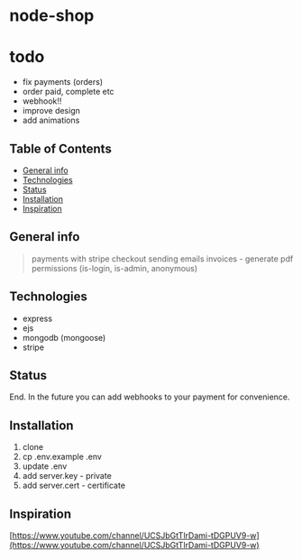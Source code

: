 # node-shop

# todo

- fix payments (orders)
- order paid, complete etc
- webhook!!
- improve design
- add animations

## Table of Contents

- [General info](#general-info)
- [Technologies](#technologies)
- [Status](#status)
- [Installation](#installation)
- [Inspiration](#inspiration)

## General info

> payments with stripe checkout
> sending emails
> invoices - generate pdf
> permissions (is-login, is-admin, anonymous)

## Technologies

- express
- ejs
- mongodb (mongoose)
- stripe

## Status

End. In the future you can add webhooks to your payment for convenience.

## Installation

1. clone
2. cp .env.example .env
3. update .env
4. add server.key - private
5. add server.cert - certificate

## Inspiration

[https://www.youtube.com/channel/UCSJbGtTlrDami-tDGPUV9-w](https://www.youtube.com/channel/UCSJbGtTlrDami-tDGPUV9-w)
